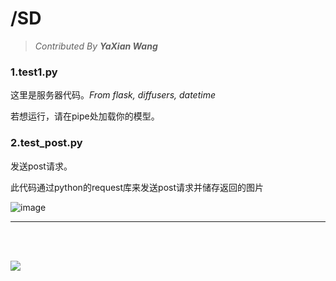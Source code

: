 # /SD

> *Contributed By **YaXian Wang***

### 1.test1.py

这里是服务器代码。*From flask, diffusers, datetime*

若想运行，请在pipe处加载你的模型。

### 2.test_post.py

发送post请求。

此代码通过python的request库来发送post请求并储存返回的图片

![image](https://github.com/user-attachments/assets/673d3967-e855-40b9-a5f9-39c56266da1a)

---

<br><br>

![](https://img0.baidu.com/it/u=4148068778,2767666820&fm=253&fmt=auto&app=138&f=JPEG?w=1339&h=800)
